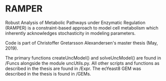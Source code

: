# RAMPER
Robust Analysis of Metabolic Pathways under Enzymatic Regulation (RAMPER) is a constraint-based approach to model cell metabolism which
inherently acknowledges stochasticity in modeling parameters.

Code is part of Christoffer Gretarsson Alexandersen's master thesis (May, 2019).

The primary functions createUncModel() and solveUncModel() are found in /Funcs alongside the module uncUtils.py.
All other scripts and functions as described in the thesis are found in /Expr.
The ecYeast8 GEM was described in the thesis is found in /GEMs.
